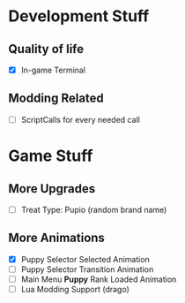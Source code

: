 # Development Stuff

## Quality of life

- [x] In-game Terminal

## Modding Related

- [ ] ScriptCalls for every needed call

# Game Stuff

## More Upgrades

- [ ] Treat Type: Pupio (random brand name)

## More Animations

- [x] Puppy Selector Selected Animation
- [ ] Puppy Selector Transition Animation
- [ ] Main Menu **Puppy** Rank Loaded Animation
- [ ] Lua Modding Support (drago)
